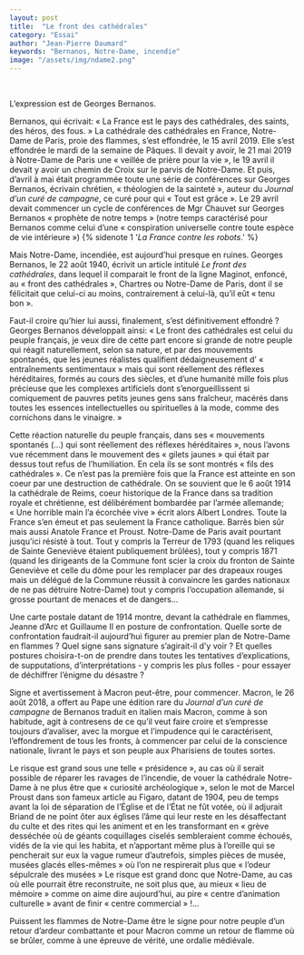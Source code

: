 ```yaml
---
layout: post
title:  "Le front des cathédrales"
category: "Essai"
author: "Jean-Pierre Daumard"
keywords: "Bernanos, Notre-Dame, incendie" 
image: "/assets/img/ndame2.png"
---
```


<br/>

L’expression est de Georges Bernanos.

Bernanos, qui écrivait: « La France est le pays des cathédrales, des saints, des héros, des fous. »
La cathédrale des cathédrales en France, Notre-Dame de Paris, proie des flammes, s’est
effondrée, le 15 avril 2019.
Elle s’est effondrée le mardi de la semaine de Pâques.
Il devait y avoir, le 21 mai 2019 à Notre-Dame de Paris une « veillée de prière pour la vie », le 19
avril il devait y avoir un chemin de Croix sur le parvis de Notre-Dame.
Et puis, d’avril à mai était programmée toute une série de conférences sur Georges Bernanos,
écrivain chrétien, « théologien de la sainteté », auteur du *Journal d’un curé de campagne*, ce curé
pour qui « Tout est grâce ». Le 29 avril devait commencer un cycle de conférences de Mgr
Chauvet sur Georges Bernanos « prophète de notre temps » (notre temps caractérisé pour
Bernanos comme celui d’une « conspiration universelle contre toute espèce de vie intérieure »)
{% sidenote 1 '*La France contre les robots*.' %}

Mais Notre-Dame, incendiée, est aujourd’hui presque en ruines.
Georges Bernanos, le 22 août 1940, écrivit un article intitulé *Le front des cathédrales*, dans lequel
il comparait le front de la ligne Maginot, enfoncé, au « front des cathédrales », Chartres ou Notre-Dame de Paris, dont il se félicitait que celui-ci au moins, contrairement à celui-là, qu’il eût « tenu bon ».

Faut-il croire qu’hier lui aussi, finalement, s’est définitivement effondré ?
Georges Bernanos développait ainsi:
« Le front des cathédrales est celui du peuple français, je veux dire de cette part encore si grande
de notre peuple qui réagit naturellement, selon sa nature, et par des mouvements spontanés, que
les jeunes réalistes qualifient dédaigneusement d’ « entraînements sentimentaux » mais qui sont
réellement des réflexes héréditaires, formés au cours des siècles, et d’une humanité mille fois plus
précieuse que les complexes artificiels dont s’enorgueillissent si comiquement de pauvres petits
jeunes gens sans fraîcheur, macérés dans toutes les essences intellectuelles ou spirituelles à la
mode, comme des cornichons dans le vinaigre. »

Cette réaction naturelle du peuple français, dans ses « mouvements spontanés (…) qui sont
réellement des réflexes héréditaires », nous l’avons vue récemment dans le mouvement des
« gilets jaunes » qui était par dessus tout refus de l’humiliation. En cela ils se sont montrés « fils
des cathédrales ».
Ce n’est pas la première fois que la France est atteinte en son coeur par une destruction de
cathédrale. On se souvient que le 6 août 1914 la cathédrale de Reims, coeur historique de la
France dans sa tradition royale et chrétienne, est délibérément bombardée par l’armée allemande;
« Une horrible main l’a écorchée vive » écrit alors Albert Londres. Toute la France s’en émeut et
pas seulement la France catholique. Barrès bien sûr mais aussi Anatole France et Proust.
Notre-Dame de Paris avait pourtant jusqu’ici résisté à tout. Tout y compris la Terreur de 1793
(quand les reliques de Sainte Geneviève étaient publiquement brûlées), tout y compris 1871
(quand les dirigeants de la Commune font scier la croix du fronton de Sainte Geneviève et celle du
dôme pour les remplacer par des drapeaux rouges mais un délégué de la Commune réussit à
convaincre les gardes nationaux de ne pas détruire Notre-Dame) tout y compris l’occupation
allemande, si grosse pourtant de menaces et de dangers…

Une carte postale datant de 1914 montre, devant la cathédrale en flammes, Jeanne d’Arc et
Guillaume II en posture de confrontation. Quelle sorte de confrontation faudrait-il aujourd’hui
figurer au premier plan de Notre-Dame en flammes ? Quel signe sans signature s’agirait-il d’y voir ?
Et quelles postures choisira-t-on de prendre dans toutes les tentatives d’explications, de
supputations, d’interprétations - y compris les plus folles - pour essayer de déchiffrer l’énigme du
désastre ?

Signe et avertissement à Macron peut-être, pour commencer.
Macron, le 26 août 2018, a offert au Pape une édition rare du *Journal d’un curé de campagne* de
Bernanos traduit en italien mais Macron, comme à son habitude, agit à contresens de ce qu’il veut
faire croire et s’empresse toujours d’avaliser, avec la morgue et l’impudence qui le caractérisent,
l’effondrement de tous les fronts, à commencer par celui de la conscience nationale, livrant le pays
et son peuple aux Pharisiens de toutes sortes.

Le risque est grand sous une telle « présidence », au cas où il serait possible de réparer les
ravages de l’incendie, de vouer la cathédrale Notre-Dame à ne plus être que « curiosité
archéologique », selon le mot de Marcel Proust dans son fameux article au Figaro, datant de 1904,
peu de temps avant la loi de séparation de l’Église et de l’État ne fût votée, où il adjurait Briand de
ne point ôter aux églises l’âme qui leur reste en les désaffectant du culte et des rites qui les
animent et en les transformant en « grève desséchée où de géants coquillages ciselés
sembleraient comme échoués, vidés de la vie qui les habita, et n’apportant même plus à l’oreille
qui se pencherait sur eux la vague rumeur d’autrefois, simples pièces de musée, musées glacés
elles-mêmes » où l’on ne respirerait plus que « l’odeur sépulcrale des musées »
Le risque est grand donc que Notre-Dame, au cas où elle pourrait être reconstruite, ne soit plus
que, au mieux « lieu de mémoire » comme on aime dire aujourd’hui, au pire « centre d’animation
culturelle » avant de finir « centre commercial » !…

Puissent les flammes de Notre-Dame être le signe pour notre peuple d’un retour d’ardeur
combattante et pour Macron comme un retour de flamme où se brûler, comme à une épreuve de
vérité, une ordalie médiévale.
